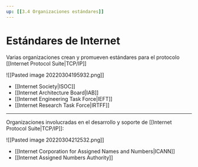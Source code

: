 ```yaml
---
up: [[3.4 Organizaciones estándares]]
---
```

# Estándares de Internet

Varias organizaciones crean y promueven estándares para el protocolo [[Internet Protocol Suite|TCP/IP]]

![[Pasted image 20220304195932.png]]

- [[Internet Society|ISOC]]
- [[Internet Architecture Board|IAB]]
- [[Internet Engineering Task Force|IEFT]]
- [[Internet Research Task Force|IRTFF]]

---

Organizaciones involucradas en el desarrollo y soporte de [[Internet Protocol Suite|TCP/IP]]:

![[Pasted image 20220304212532.png]]

- [[Internet Corporation for Assigned Names and Numbers|ICANN]]
- [[Internet Assigned Numbers Authority]]
